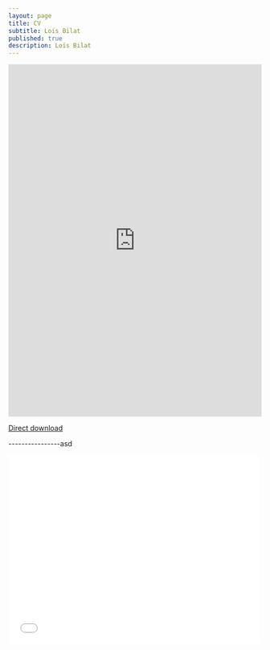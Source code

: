```yaml
---
layout: page
title: CV
subtitle: Loïs Bilat
published: true
description: Loïs Bilat
---
```





<embed src="https://drive.google.com/viewerng/
viewer?embedded=true&amp;url=http://bilat.xyz/pdf/cv.pdf" width="100%" height="700" />

[Direct download](http://cv.bilat.xyz)

<div id="example1"></div>
<script src="/js/pdfobject.js"></script>
<script>PDFObject.embed("pdf/cv.pdf", "#example1");</script>

----------------asd

<embed src= "pdf/cv.pdf" width= "500" height= "375">
